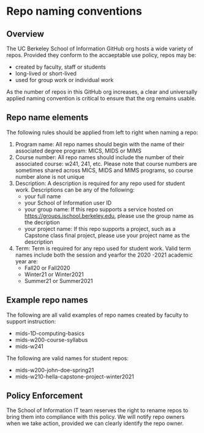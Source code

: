 # Repo naming conventions

## Overview

The UC Berkeley School of Information GitHub org hosts a wide variety of repos. Provided they conform to the accaeptable use policy, repos may be:

* created by faculty, staff or students
* long-lived or short-lived
* used for group work or individual work

As the number of repos in this GitHub org increases, a clear and universally applied naming convention is critical to ensure that the org remains usable.

## Repo name elements

The following rules should be applied from left to right when naming a repo:

1. Program name: All repo names should begin with the name of their associated degree program:  MICS, MIDS or MIMS
2. Course number: All repo names should include the number of their associated course: w241, 241, etc.  Please note that course numbers are sometimes shared across MICS, MIDS and MIMS programs, so course number alone is not unique
3. Description: A description is required for any repo used for student work.  Descriptions can be any of the following:
    * your full name
    * your School of Information user ID
    * your group name: If this repo supports a service hosted on https://groups.ischool.berkeley.edu, please use the group name as the decription
    * your project name: If this repo supports a project, such as a Capstone class final project, please use your project name as the description
4. Term: Term is required for any repo used for student work.  Valid term names include both the session and yearfor the 2020 -2021 academic year are:
    * Fall20 or Fall2020
    * Winter21 or Winter2021
    * Summer21 or Summer2021

## Example repo names

The following are all valid examples of repo names created by faculty to support instruction:

* mids-1D-computing-basics
* mids-w200-course-syllabus 
* mids-w241

The following are valid names for student repos:

* mids-w200-john-doe-spring21
* mids-w210-hella-capstone-project-winter2021


## Policy Enforcement

The School of Information IT team reserves the right to rename repos to bring them into compliance with this policy. We will notify repo owners when we take action, provided we can clearly identify the repo owner.

